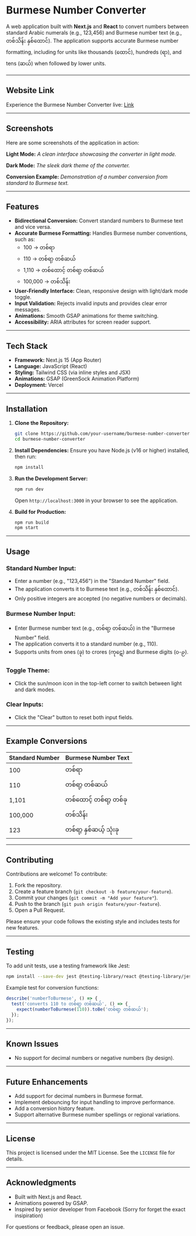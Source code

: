 # Burmese Number Converter

A web application built with **Next.js** and **React** to convert numbers between standard Arabic numerals (e.g., 123,456) and Burmese number text (e.g., တစ်သိန်း နှစ်ထောင်). The application supports accurate Burmese number formatting, including for units like thousands (ထောင်), hundreds (ရာ), and tens (ဆယ်) when followed by lower units.

-----

## Website Link

Experience the Burmese Number Converter live: [Link](https://burmese-number-converter.vercel.app)

-----

## Screenshots

Here are some screenshots of the application in action:

**Light Mode:**
*A clean interface showcasing the converter in light mode.*

**Dark Mode:**
*The sleek dark theme of the converter.*

**Conversion Example:**
*Demonstration of a number conversion from standard to Burmese text.*

-----

## Features

  * **Bidirectional Conversion:** Convert standard numbers to Burmese text and vice versa.
  * **Accurate Burmese Formatting:** Handles Burmese number conventions, such as:
      * 100 → တစ်ရာ
      * 110 → တစ်ရာ့ တစ်ဆယ်
      * 1,110 → တစ်ထောင့် တစ်ရာ့ တစ်ဆယ်
      * 100,000 → တစ်သိန်း
  * **User-Friendly Interface:** Clean, responsive design with light/dark mode toggle.
  * **Input Validation:** Rejects invalid inputs and provides clear error messages.
  * **Animations:** Smooth GSAP animations for theme switching.
  * **Accessibility:** ARIA attributes for screen reader support.

---

## Tech Stack

* **Framework:** Next.js 15 (App Router)
* **Language:** JavaScript (React)
* **Styling:** Tailwind CSS (via inline styles and JSX)
* **Animations:** GSAP (GreenSock Animation Platform)
* **Deployment:** Vercel

---

## Installation

1.  **Clone the Repository:**

    ```bash
    git clone https://github.com/your-username/burmese-number-converter.git
    cd burmese-number-converter
    ```

2.  **Install Dependencies:**
    Ensure you have Node.js (v16 or higher) installed, then run:

    ```bash
    npm install
    ```

3.  **Run the Development Server:**

    ```bash
    npm run dev
    ```

    Open `http://localhost:3000` in your browser to see the application.

4.  **Build for Production:**

    ```bash
    npm run build
    npm start
    ```

---

## Usage

### Standard Number Input:

* Enter a number (e.g., "123,456") in the "Standard Number" field.
* The application converts it to Burmese text (e.g., တစ်သိန်း နှစ်ထောင်).
* Only positive integers are accepted (no negative numbers or decimals).

### Burmese Number Input:

* Enter Burmese number text (e.g., တစ်ရာ့ တစ်ဆယ်) in the "Burmese Number" field.
* The application converts it to a standard number (e.g., 110).
* Supports units from ones (ခု) to crores (ကုဋေ) and Burmese digits (၀-၉).

### Toggle Theme:

* Click the sun/moon icon in the top-left corner to switch between light and dark modes.

### Clear Inputs:

* Click the "Clear" button to reset both input fields.

---

## Example Conversions

| Standard Number | Burmese Number Text         |
| :-------------- | :-------------------------- |
| 100             | တစ်ရာ                     |
| 110             | တစ်ရာ့ တစ်ဆယ်             |
| 1,101           | တစ်ထောင့် တစ်ရာ့ တစ်ခု      |
| 100,000         | တစ်သိန်း                   |
| 123             | တစ်ရာ့ နှစ်ဆယ့် သုံးခု     |

---

## Contributing

Contributions are welcome! To contribute:

1.  Fork the repository.
2.  Create a feature branch (`git checkout -b feature/your-feature`).
3.  Commit your changes (`git commit -m "Add your feature"`).
4.  Push to the branch (`git push origin feature/your-feature`).
5.  Open a Pull Request.

Please ensure your code follows the existing style and includes tests for new features.

---

## Testing

To add unit tests, use a testing framework like Jest:

```bash
npm install --save-dev jest @testing-library/react @testing-library/jest-dom
```

Example test for conversion functions:

```javascript
describe('numberToBurmese', () => {
  test('converts 110 to တစ်ရာ့ တစ်ဆယ်', () => {
    expect(numberToBurmese(110)).toBe('တစ်ရာ့ တစ်ဆယ်');
  });
});
```

---

## Known Issues

* No support for decimal numbers or negative numbers (by design).

---

## Future Enhancements

* Add support for decimal numbers in Burmese format.
* Implement debouncing for input handling to improve performance.
* Add a conversion history feature.
* Support alternative Burmese number spellings or regional variations.

---

## License

This project is licensed under the MIT License. See the `LICENSE` file for details.

---

## Acknowledgments

* Built with Next.js and React.
* Animations powered by GSAP.
* Inspired by senior developer from Facebook (Sorry for forget the exact insipiration)

For questions or feedback, please open an issue.
